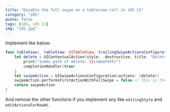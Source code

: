 ```yaml
---
title: "Disable the full swipe on a tableview cell in iOS 11"
category: "iOS"
quote: false
tags: [iOS, iOS 11]
img: "iOS.jpg"
---
```

Implement like below:

```swift
func tableView(_ tableView: UITableView, trailingSwipeActionsConfigurationForRowAt indexPath: IndexPath) -> UISwipeActionsConfiguration? {
    let delete = UIContextualAction(style: .destructive, title: "Delete") { (action, sourceView, completionHandler) in
        print("index path of delete: \(indexPath)")
        completionHandler(true)
    }
    let swipeAction = UISwipeActionsConfiguration(actions: [delete])
    swipeAction.performsFirstActionWithFullSwipe = false // This is the line which disables full swipe
    return swipeAction
}
```

And remove the other functions if you implement any like `editingStyle` and `editActionsForRowAt`.
